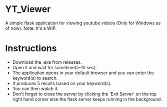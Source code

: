 # YT_Viewer
A simple flask application for viewing youtube videos (Only for Windows as of now). Note: It's a WIP.

# Instructions
- Download the .exe from releases.
- Open it and wait for sometime(5-10 sec).
- The application opens in your default browser and you can enter the keyword(s) to search.
- It produces 5 results based on your keyword(s).
- You can then watch it.
- Don't forget to close the server by clicking the 'Exit Server' on the top right hand corner else the flask server keeps running in the background.
